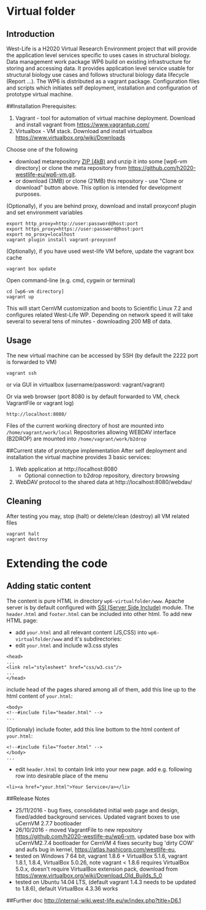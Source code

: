 # Virtual folder
## Introduction
West-Life is a H2020 Virtual Research Environment project that will provide the application level services specific to uses cases in structural biology. 
Data management work package WP6 build on existing infrastructure for storing and accessing data. It provides application level service usable for structural biology use cases and follows structural biology data lifecycle (Report ...).
The WP6 is distributed as a vagrant package. Configuration files and scripts which initiates self deployment, installation and configuration of prototype virtual machine.

##Installation
Prerequisites:

 1. Vagrant - tool for automation of virtual machine deployment. Download and install vagrant from https://www.vagrantup.com/
 2. Virtualbox - VM stack. Download and install virtualbox https://www.virtualbox.org/wiki/Downloads

Choose one of the following
 - download metarepository [ZIP (4kB)](https://github.com/h2020-westlife-eu/wp6-vm/archive/master.zip) and unzip it into some [wp6-vm directory] or clone the meta repository from https://github.com/h2020-westlife-eu/wp6-vm.git.
 - or download (3MB) or clone (21MB) this repository - use "Clone or download" button above. This option is intended for development purposes.

(Optionally), if you are behind proxy, download and install proxyconf plugin and set environment variables

    export http_proxy=http://user:password@host:port
    export https_proxy=https://user:password@host:port
    export no_proxy=localhost
    vagrant plugin install vagrant-proxyconf
    
(Optionally), if you have used west-life VM before, update the vagrant box cache

    vagrant box update    

Open command-line (e.g. cmd, cygwin or terminal)
     
    cd [wp6-vm directory]
    vagrant up    

This will start CernVM customization and boots to Scientific Linux 7.2 and configures related West-Life WP. Depending on network speed it will take several to several tens of minutes - downloading 200 MB of data.

## Usage
The new virtual machine can be accessed by SSH (by default the 2222 port is forwarded to VM)

    vagrant ssh

or via GUI in virtualbox (username/password: vagrant/vagrant)

Or via web browser (port 8080 is by default forwarded to VM, check VagrantFile or vagrant log)

    http://localhost:8080/
    
Files of the current working directory of host are mounted into <code>/home/vagrant/work/local</code>
Repositories allowing WEBDAV interface (B2DROP) are mounted into <code>/home/vagrant/work/b2drop</code>

##Current state of prototype implementation
After self deployment and installation the virtual machine provides 3 basic services:

 1. Web application at http://localhost:8080
	 - Optional connection to b2drop repository, directory browsing
 2. WebDAV protocol to the shared data at http://localhost:8080/webdav/
 
## Cleaning
After testing you may, stop (halt) or delete/clean (destroy) all VM related files
   
    vagrant halt
    vagrant destroy
# Extending the code
## Adding static content
The content is pure HTML in directory ```wp6-virtualfolder/www```. Apache server is by default configured with [SSI (Server Side Include)](http://httpd.apache.org/docs/current/howto/ssi.html) module. The ```header.html``` and ```footer.html``` can  be included into other html. To add new HTML page:
* add ```your.html``` and all relevant content (JS,CSS) into ```wp6-virtualfolder/www``` and it's subdirectories:
* edit ```your.html``` and 
include w3.css styles
```
<head>
...
<link rel="stylesheet" href="css/w3.css"/>
...
</head>
```
include head of the pages shared among all of them, add this line up to the html content of ```your.html```:
```
<body>
<!--#include file="header.html" -->
...

```
(Optionaly) include footer, add this line bottom to the html content of ```your.html```:
```
<!--#include file="footer.html" -->
</body>
...

```
* edit ```header.html``` to contain link into your new page.
add e.g. following row into desirable place of the menu
```
<li><a href="your.html">Your Service</a></li>
```
##Release Notes

  * 25/11/2016 - bug fixes, consolidated initial web page and design, fixed/added background services. Updated vagrant boxes to use uCernVM 2.7.7 bootloader
  * 26/10/2016 - moved VagrantFile to new repository https://github.com/h2020-westlife-eu/wp6-vm, updated base box with uCernVM2.7.4 bootloader for CernVM 4 fixes security bug 'dirty COW' and aufs bug in kernel, https://atlas.hashicorp.com/westlife-eu, 
   * tested on Windows 7 64 bit, vagrant 1.8.6 + VirtualBox 5.1.6, vagrant 1.8.1, 1.8.4, VirtualBox 5.0.26, note vagrant < 1.8.6 requires VirtualBox 5.0.x, doesn't require VirtualBox extension pack, download from https://www.virtualbox.org/wiki/Download_Old_Builds_5_0 
   * tested on Ubuntu 14.04 LTS, (default vagrant 1.4.3 needs to be updated to 1.8.6), default VirtualBox 4.3.36 works

##Further doc
http://internal-wiki.west-life.eu/w/index.php?title=D6.1
